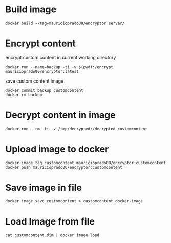 # Build image
```
docker build --tag=mauricioprado00/encryptor server/
```

# Encrypt content

encrypt custom content in current working directory
```
docker run --name=backup -ti -v $(pwd):/encrypt mauricioprado00/encryptor:latest
```

save custom content image
```
docker commit backup customcontent
docker rm backup
```

# Decrypt content in image

```
docker run --rm -ti -v /tmp/decrypted:/decrypted customcontent
```

# Upload image to docker
```
docker image tag customcontent mauricioprado00/encryptor:customcontent
docker push mauricioprado00/encryptor:customcontent
```

# Save image in file

```
docker image save customcontent > customcontent.docker-image
```

# Load Image from file

```
cat customcontent.dim | docker image load
```